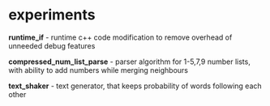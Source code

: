# experiments

**runtime_if** - runtime c++ code modification to remove overhead of unneeded debug features

**compressed_num_list_parse** - parser algorithm for 1-5,7,9 number lists, with ability to add numbers while merging neighbours

**text_shaker** - text generator, that keeps probability of words following each other
